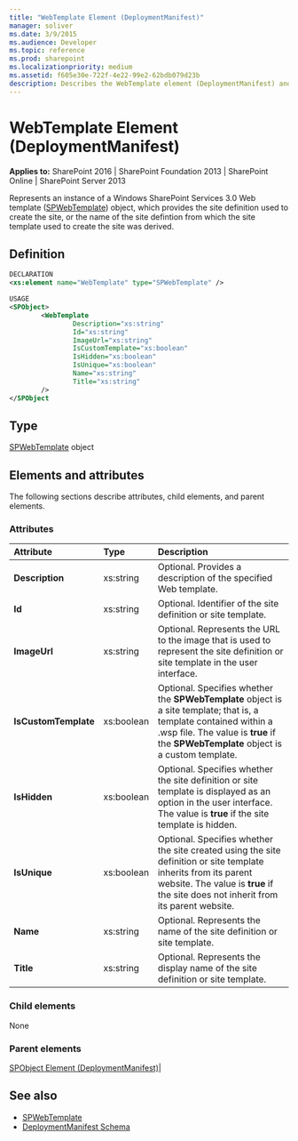 ```yaml
---
title: "WebTemplate Element (DeploymentManifest)"
manager: soliver
ms.date: 3/9/2015
ms.audience: Developer
ms.topic: reference
ms.prod: sharepoint
ms.localizationpriority: medium
ms.assetid: f605e30e-722f-4e22-99e2-62bdb079d23b
description: Describes the WebTemplate element (DeploymentManifest) and provides the element's definition, type, parent elements, and attributes.
---
```


# WebTemplate Element (DeploymentManifest)

**Applies to:** SharePoint 2016 | SharePoint Foundation 2013 | SharePoint Online | SharePoint Server 2013 
  
Represents an instance of a Windows SharePoint Services 3.0 Web template ([SPWebTemplate](https://msdn.microsoft.com/library/Microsoft.SharePoint.SPWebTemplate.aspx)) object, which provides the site definition used to create the site, or the name of the site defintion from which the site template used to create the site was derived. 

## Definition

```XML
DECLARATION
<xs:element name="WebTemplate" type="SPWebTemplate" />

USAGE
<SPObject>
        <WebTemplate
                Description="xs:string"
                Id="xs:string"
                ImageUrl="xs:string"
                IsCustomTemplate="xs:boolean"
                IsHidden="xs:boolean"
                IsUnique="xs:boolean"
                Name="xs:string"
                Title="xs:string"
        />
</SPObject

```

## Type

[SPWebTemplate](https://msdn.microsoft.com/library/Microsoft.SharePoint.SPWebTemplate.aspx) object
  
## Elements and attributes

The following sections describe attributes, child elements, and parent elements.

### Attributes

|**Attribute**|**Type**|**Description**|
|:-----|:-----|:-----|
|**Description** <br/> |xs:string  <br/> |Optional. Provides a description of the specified Web template.  <br/> |
|**Id** <br/> |xs:string  <br/> |Optional. Identifier of the site definition or site template.  <br/> |
|**ImageUrl** <br/> |xs:string  <br/> |Optional. Represents the URL to the image that is used to represent the site definition or site template in the user interface.  <br/> |
|**IsCustomTemplate** <br/> |xs:boolean  <br/> |Optional. Specifies whether the **SPWebTemplate** object is a site template; that is, a template contained within a .wsp file. The value is **true** if the **SPWebTemplate** object is a custom template.  <br/> |
|**IsHidden** <br/> |xs:boolean  <br/> |Optional. Specifies whether the site definition or site template is displayed as an option in the user interface. The value is **true** if the site template is hidden.  <br/> |
|**IsUnique** <br/> |xs:boolean  <br/> |Optional. Specifies whether the site created using the site definition or site template inherits from its parent website. The value is **true** if the site does not inherit from its parent website.  <br/> |
|**Name** <br/> |xs:string  <br/> |Optional. Represents the name of the site definition or site template.  <br/> |
|**Title** <br/> |xs:string  <br/> |Optional. Represents the display name of the site definition or site template.  <br/> |
   
### Child elements

None
   
### Parent elements

[SPObject Element (DeploymentManifest)](spobject-element-deploymentmanifest.md)|
   
## See also

- [SPWebTemplate](https://msdn.microsoft.com/library/Microsoft.SharePoint.SPWebTemplate.aspx)
- [DeploymentManifest Schema](deploymentmanifest-schema.md)

